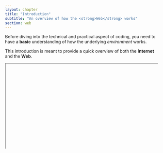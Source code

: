 ```yaml
---
layout: chapter
title: "Introduction"
subtitle: "An overview of how the <strong>Web</strong> works"
section: web
---
```


Before diving into the technical and practical aspect of coding, you need to have a **basic** understanding of how the underlying _environment_ works.

This introduction is meant to provide a quick overview of both the **Internet** and the **Web**.

<style>.embed-container { position: relative; padding-bottom: 56.25%; height: 0; overflow: hidden; max-width: 100%; } .embed-container iframe, .embed-container object, .embed-container embed { position: absolute; top: 0; left: 0; width: 100%; height: 100%; }</style><div class='embed-container'><iframe id="ytplayer" type="text/html" width="720" height="405"
src="https://www.youtube.com/embed/LAw5emFvTBo?autoplay=1&disablekb=1&enablejsapi=1&loop=1&modestbranding=1&start=10&color=white"
frameborder="0" allowfullscreen></iframe></div>
